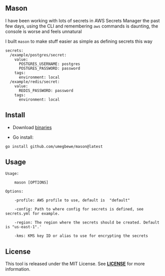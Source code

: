 ## Mason

I have been working with lots of secrets in AWS Secrets Manager the past few days, using the CLI and remembering ``aws`` commands is daunting, the console is worse and feels unnatural


I built ``mason`` to make stuff easier as simple as defining secrets this way

```
secrets:
  /example/postgres/secret:
    value:
      POSTGRES_USERNAME: postgres
      POSTGRES_PASSWORD: password
    tags:
      environment: local
  /example/redis/secret:
    value:
      REDIS_PASSWORD: password
    tags:
      environment: local

```

## **Install**

- Download [binaries](https://github.com/umegbewe/mason/releases)

- Go install:
```
go install github.com/umegbewe/mason@latest
```

## **Usage**

```text
Usage:

    mason [OPTIONS]

Options:

    -profile: AWS profile to use, default is  "default"

    -config: Path to where config for secrets is defined, see secrets.yml for example.

    -region: The region where the secrets should be created. Default is "us-east-1".'

    -kms: KMS key ID or alias to use for encrypting the secrets
```

## **License**

This tool is released under the MIT License. See **[LICENSE](https://github.com/umegbewe/mason/blob/main/LICENSE)** for more information.